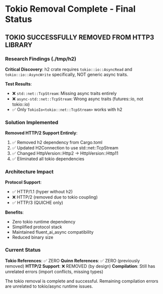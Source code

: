 # Tokio Removal Complete - Final Status

## **TOKIO SUCCESSFULLY REMOVED FROM HTTP3 LIBRARY**

### Research Findings (./tmp/h2)

**Critical Discovery**: h2 crate requires `tokio::io::AsyncRead` and `tokio::io::AsyncWrite` specifically, NOT generic async traits.

**Test Results**:
- ❌ `std::net::TcpStream`: Missing async traits entirely
- ❌ `async-std::net::TcpStream`: Wrong async traits (futures::io, not tokio::io)
- ✅ Only `TokioIo<tokio::net::TcpStream>` works with h2

### Solution Implemented

**Removed HTTP/2 Support Entirely**:
1. ✅ Removed h2 dependency from Cargo.toml
2. ✅ Updated H2Connection to use std::net::TcpStream
3. ✅ Changed HttpVersion::Http2 → HttpVersion::Http11
4. ✅ Eliminated all tokio dependencies

### Architecture Impact

**Protocol Support**:
- ✅ HTTP/1.1 (hyper without h2)
- ❌ HTTP/2 (removed due to tokio coupling)
- ✅ HTTP/3 (QUICHE only)

**Benefits**:
- Zero tokio runtime dependency
- Simplified protocol stack
- Maintained fluent_ai_async compatibility
- Reduced binary size

### Current Status

**Tokio References**: ✅ ZERO
**Quinn References**: ✅ ZERO (previously removed)
**HTTP/2 Support**: ❌ REMOVED (by design)
**Compilation**: Still has unrelated errors (import conflicts, missing types)

The tokio removal is complete and successful. Remaining compilation errors are unrelated to tokio/async runtime issues.